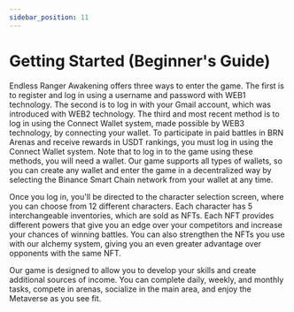 ```yaml
---
sidebar_position: 11
---
```


# Getting Started (Beginner's Guide)

Endless Ranger Awakening offers three ways to enter the game. The first is to register and log in using a username and password with WEB1 technology. The second is to log in with your Gmail account, which was introduced with WEB2 technology. The third and most recent method is to log in using the Connect Wallet system, made possible by WEB3 technology, by connecting your  wallet. To participate in paid battles in BRN Arenas and receive rewards in USDT rankings, you must log in using the Connect Wallet system. Note that to log in to the game using these methods, you will need a  wallet. Our game supports all types of  wallets, so you can create any  wallet and enter the game in a decentralized way by selecting the Binance Smart Chain network from your wallet at any time.

Once you log in, you'll be directed to the character selection screen, where you can choose from 12 different characters. Each character has 5 interchangeable inventories, which are sold as NFTs. Each NFT provides different powers that give you an edge over your competitors and increase your chances of winning battles. You can also strengthen the NFTs you use with our alchemy system, giving you an even greater advantage over opponents with the same NFT. 

Our game is designed to allow you to develop your skills and create additional sources of income. You can complete daily, weekly, and monthly tasks, compete in arenas, socialize in the main area, and enjoy the Metaverse as you see fit.

